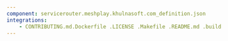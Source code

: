 ```yaml
---
component: servicerouter.meshplay.khulnasoft.com_definition.json
integrations:
    - CONTRIBUTING.md.Dockerfile .LICENSE .Makefile .README.md .build .consul .go.mod .go.sum .helpers .internal .main.go .output .servicerouter.meshplay.khulnasoft.com_definition.json.md .templates .tests
---
```

